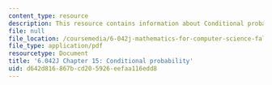 ```yaml
---
content_type: resource
description: This resource contains information about Conditional probability.
file: null
file_location: /coursemedia/6-042j-mathematics-for-computer-science-fall-2010/d642d816867bcd205926eefaa116edd8_MIT6_042JF10_chap15.pdf
file_type: application/pdf
resourcetype: Document
title: '6.042J Chapter 15: Conditional probability'
uid: d642d816-867b-cd20-5926-eefaa116edd8
---
```

